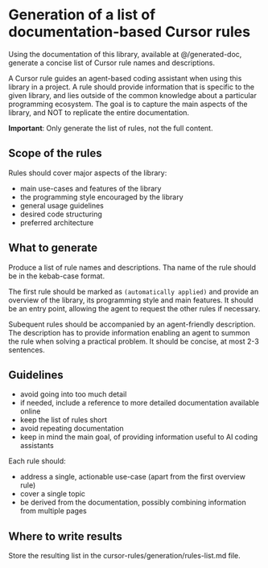# Generation of a list of documentation-based Cursor rules

Using the documentation of this library, available at @/generated-doc, generate a concise list of Cursor rule names and descriptions. 

A Cursor rule guides an agent-based coding assistant when using this library in a project. A rule should provide information that is specific to the given library, and lies outside of the common knowledge about a particular programming ecosystem. The goal is to capture the main aspects of the library, and NOT to replicate the entire documentation.

**Important**: Only generate the list of rules, not the full content.

## Scope of the rules

Rules should cover major aspects of the library:
* main use-cases and features of the library
* the programming style encouraged by the library
* general usage guidelines
* desired code structuring
* preferred architecture

## What to generate

Produce a list of rule names and descriptions. Tha name of the rule should be in the kebab-case format.

The first rule should be marked as `(automatically applied)` and provide an overview of the library, its programming style and main features. It should be an entry point, allowing the agent to request the other rules if necessary.

Subequent rules should be accompanied by an agent-friendly description. The description has to provide information enabling an agent to summon the rule when solving a practical problem. It should be concise, at most 2-3 sentences.

## Guidelines

* avoid going into too much detail
* if needed, include a reference to more detailed documentation available online
* keep the list of rules short
* avoid repeating documentation
* keep in mind the main goal, of providing information useful to AI coding assistants

Each rule should:
* address a single, actionable use-case (apart from the first overview rule)
* cover a single topic
* be derived from the documentation, possibly combining information from multiple pages

## Where to write results

Store the resulting list in the cursor-rules/generation/rules-list.md file.

